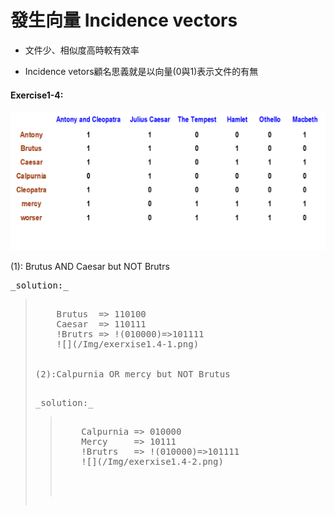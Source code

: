 # 發生向量 Incidence vectors

* 文件少、相似度高時較有效率

* Incidence vetors顧名思義就是以向量\(0與1\)表示文件的有無

#### Exercise1-4:

![](/Img/exercise1.png "1123")  


(1): Brutus AND Caesar but NOT Brutrs

<pre>_solution:_<blockquote>
    Brutus  => 110100
    Caesar  => 110111
    !Brutrs => !(010000)=>101111  
    ![](/Img/exerxise1.4-1.png)
    
    
(2):Calpurnia OR mercy but NOT Brutus

<pre>_solution:_<blockquote>
    Calpurnia => 010000
    Mercy     => 10111
    !Brutrs   => !(010000)=>101111 
    ![](/Img/exerxise1.4-2.png)